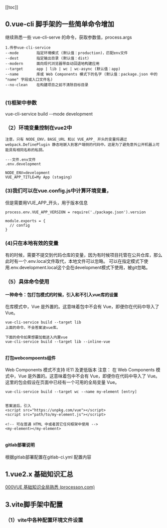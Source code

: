[[toc]]

## 0.vue-cli 脚手架的一些简单命令增加

继续熟悉一些 vue-cli-serve 的命令，获取参数值，process.args


```
1.传参vue-cli-service
--mode        指定环境模式 (默认值：production)，匹配env文件
--dest        指定输出目录 (默认值：dist)
--modern      面向现代浏览器带自动回退地构建应用
--target      app | lib | wc | wc-async (默认值：app)
--name        库或 Web Components 模式下的名字 (默认值：package.json 中的 "name" 字段或入口文件名)
--no-clean    在构建项目之前不清除目标目录


```

### (1)框架中参数
vue-cli-service build --mode development


### （2）环境变量控制在vue2中
~~~
注意，只有 NODE_ENV，BASE_URL 和以 VUE_APP_ 开头的变量将通过 webpack.DefinePlugin 静态地嵌入到客户端侧的代码中。这是为了避免意外公开机器上可能具有相同名称的私钥。

---文件.env文件
.env.development

NODE_ENV=development
VUE_APP_TITLE=My App (staging)

~~~

### (3)我们可以在vue.config.js中计算环境变量，
但是需要用VUE_APP_开头，用于版本信息

~~~
process.env.VUE_APP_VERSION = require('./package.json').version

module.exports = {
  // config
}

~~~

### (4)只在本地有效的变量
有的时候，需要不提交到代码仓库的变量，因为有时候项目托管在公共仓库，那么此时有一个.env.local文件取代，本地文件可以忽略。
可以在指定模式下使用.env.development.local这个会在development模式下使用，被git忽略。

### （5）具体命令使用
#### 一种命令：包打包模式的时候，引入和不引入vue库的设置
在库模式中，Vue 是外置的。这意味着包中不会有 Vue，即便你在代码中导入了 Vue。
~~~
vue-cli-service build --target lib
上面的命令，不会答案波vue库。

下面的命令如果想要加载进入内置vue
vue-cli-service build --target lib --inline-vue


~~~

#### 打包webcompoents组件
Web Components 模式不支持 IE11 及更低版本
注意：
在 Web Components 模式中，Vue 是外置的。这意味着包中不会有 Vue，即便你在代码中导入了 Vue。这里的包会假设在页面中已经有一个可用的全局变量 Vue。
~~~
vue-cli-service build --target wc --name my-element [entry]


答案波后，引入
<script src="https://unpkg.com/vue"></script>
<script src="path/to/my-element.js"></script>

<!-- 可在普通 HTML 中或者其它任何框架中使用 -->
<my-element></my-element>


~~~

#### gitlab部署说明

根据gitlab部署配置在gitlab-ci.yml
配置内容



## 1.vue2.x 基础知识汇总

[000VUE 基础知识全局熟悉 (processon.com)](https://www.processon.com/mindmap/60d132a36376892d4918b734)



## 3.vite脚手架中配置

### （1）vite中各种配置环境文件设置

